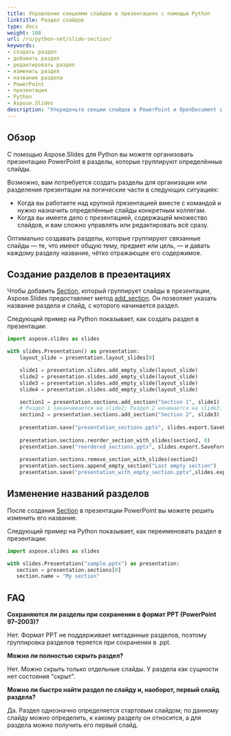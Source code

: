 ```yaml
---
title: Управление секциями слайдов в презентациях с помощью Python
linktitle: Раздел слайдов
type: docs
weight: 100
url: /ru/python-net/slide-section/
keywords:
- создать раздел
- добавить раздел
- редактировать раздел
- изменить раздел
- название раздела
- PowerPoint
- презентация
- Python
- Aspose.Slides
description: "Упорядочьте секции слайдов в PowerPoint и OpenDocument с помощью Aspose.Slides для Python — разделяйте, переименовывайте и переупорядочивайте для оптимизации рабочих процессов с PPTX и ODP."
---
```


## **Обзор**

С помощью Aspose.Slides для Python вы можете организовать презентацию PowerPoint в разделы, которые группируют определённые слайды.

Возможно, вам потребуется создать разделы для организации или разделения презентации на логические части в следующих ситуациях:

- Когда вы работаете над крупной презентацией вместе с командой и нужно назначить определённые слайды конкретным коллегам.
- Когда вы имеете дело с презентацией, содержащей множество слайдов, и вам сложно управлять или редактировать всё сразу.

Оптимально создавать разделы, которые группируют связанные слайды — те, что имеют общую тему, предмет или цель, — и давать каждому разделу название, чётко отражающее его содержимое. 

## **Создание разделов в презентациях**

Чтобы добавить [Section](https://reference.aspose.com/slides/python-net/aspose.slides/section/), который группирует слайды в презентации, Aspose.Slides предоставляет метод [add_section](https://reference.aspose.com/slides/python-net/aspose.slides/sectioncollection/add_section/). Он позволяет указать название раздела и слайд, с которого начинается раздел.

Следующий пример на Python показывает, как создать раздел в презентации:

```py
import aspose.slides as slides

with slides.Presentation() as presentation:
    layout_slide = presentation.layout_slides[0]

    slide1 = presentation.slides.add_empty_slide(layout_slide)
    slide2 = presentation.slides.add_empty_slide(layout_slide)
    slide3 = presentation.slides.add_empty_slide(layout_slide)
    slide4 = presentation.slides.add_empty_slide(layout_slide)

    section1 = presentation.sections.add_section("Section 1", slide1)
    # Раздел 1 заканчивается на slide2; Раздел 2 начинается на slide3.
    section2 = presentation.sections.add_section("Section 2", slide3) 
      
    presentation.save("presentation_sections.pptx", slides.export.SaveFormat.PPTX)
    
    presentation.sections.reorder_section_with_slides(section2, 0)
    presentation.save("reordered_sections.pptx", slides.export.SaveFormat.PPTX)
    
    presentation.sections.remove_section_with_slides(section2)
    presentation.sections.append_empty_section("Last empty section")
    presentation.save("presentation_with_empty_section.pptx",slides.export.SaveFormat.PPTX)
```

## **Изменение названий разделов**

После создания [Section](https://reference.aspose.com/slides/python-net/aspose.slides/section/) в презентации PowerPoint вы можете решить изменить его название.

Следующий пример на Python показывает, как переименовать раздел в презентации:

```py
import aspose.slides as slides

with slides.Presentation("sample.pptx") as presentation:
   section = presentation.sections[0]
   section.name = "My section"
```

## **FAQ**

**Сохраняются ли разделы при сохранении в формат PPT (PowerPoint 97–2003)?**

Нет. Формат PPT не поддерживает метаданные разделов, поэтому группировка разделов теряется при сохранении в .ppt.

**Можно ли полностью скрыть раздел?**

Нет. Можно скрыть только отдельные слайды. У раздела как сущности нет состояния "скрыт".

**Можно ли быстро найти раздел по слайду и, наоборот, первый слайд раздела?**

Да. Раздел однозначно определяется стартовым слайдом; по данному слайду можно определить, к какому разделу он относится, а для раздела можно получить его первый слайд.